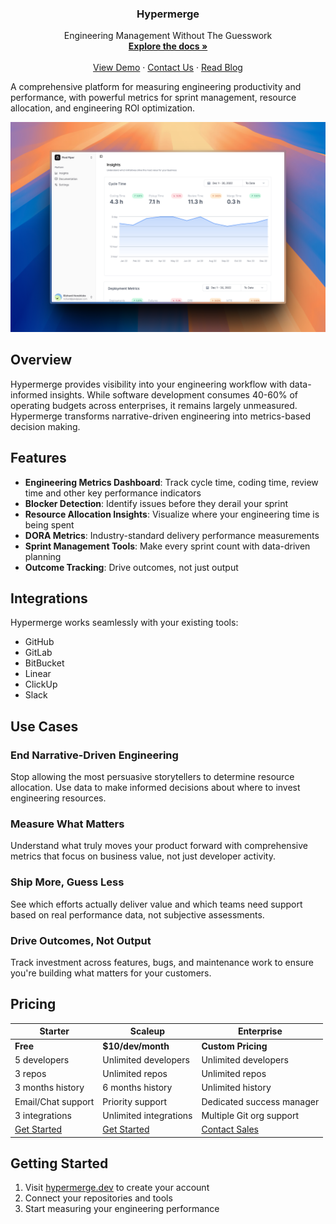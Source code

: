 <div align="center">
  <h3 align="center">Hypermerge</h3>

  <p align="center">
    Engineering Management Without The Guesswork
    <br />
    <a href="https://hypermerge.dev/docs"><strong>Explore the docs »</strong></a>
    <br />
    <br />
    <a href="https://demo.hypermerge.dev">View Demo</a>
    &middot;
    <a href="https://hypermerge.dev/contact">Contact Us</a>
    &middot;
    <a href="https://hypermerge.dev/blog">Read Blog</a>
  </p>
</div>

A comprehensive platform for measuring engineering productivity and performance, with powerful metrics for sprint management, resource allocation, and engineering ROI optimization.

![Dashboard Preview](/assets/image.png)

## Overview

Hypermerge provides visibility into your engineering workflow with data-informed insights. While software development consumes 40-60% of operating budgets across enterprises, it remains largely unmeasured. Hypermerge transforms narrative-driven engineering into metrics-based decision making.

## Features

- **Engineering Metrics Dashboard**: Track cycle time, coding time, review time and other key performance indicators
- **Blocker Detection**: Identify issues before they derail your sprint
- **Resource Allocation Insights**: Visualize where your engineering time is being spent
- **DORA Metrics**: Industry-standard delivery performance measurements
- **Sprint Management Tools**: Make every sprint count with data-driven planning
- **Outcome Tracking**: Drive outcomes, not just output

## Integrations

Hypermerge works seamlessly with your existing tools:

- GitHub
- GitLab
- BitBucket
- Linear
- ClickUp
- Slack

## Use Cases

### End Narrative-Driven Engineering

Stop allowing the most persuasive storytellers to determine resource allocation. Use data to make informed decisions about where to invest engineering resources.

### Measure What Matters

Understand what truly moves your product forward with comprehensive metrics that focus on business value, not just developer activity.

### Ship More, Guess Less

See which efforts actually deliver value and which teams need support based on real performance data, not subjective assessments.

### Drive Outcomes, Not Output

Track investment across features, bugs, and maintenance work to ensure you're building what matters for your customers.

## Pricing

| **Starter**                            | **Scaleup**                            | **Enterprise**                                  |
| -------------------------------------- | -------------------------------------- | ----------------------------------------------- |
| **Free**                               | **$10/dev/month**                      | **Custom Pricing**                              |
| 5 developers                           | Unlimited developers                   | Unlimited developers                            |
| 3 repos                                | Unlimited repos                        | Unlimited repos                                 |
| 3 months history                       | 6 months history                       | Unlimited history                               |
| Email/Chat support                     | Priority support                       | Dedicated success manager                       |
| 3 integrations                         | Unlimited integrations                 | Multiple Git org support                        |
| [Get Started](https://hypermerge.dev/) | [Get Started](https://hypermerge.dev/) | [Contact Sales](https://hypermerge.dev/contact) |

## Getting Started

1. Visit [hypermerge.dev](https://hypermerge.dev) to create your account
2. Connect your repositories and tools
3. Start measuring your engineering performance
